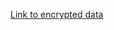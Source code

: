 [Link to encrypted data][encrypted-data]

[encrypted-data]: https://drive.google.com/file/d/1NO-jbQ5Owt6ybL_kcTy0-91BEEpOaJnn/view?usp=sharing

